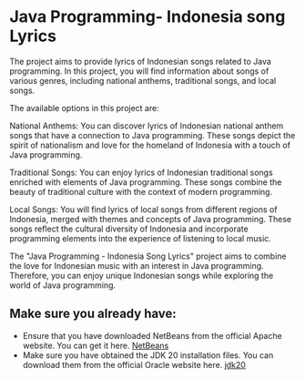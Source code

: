 # Java Programming- Indonesia song Lyrics

The project aims to provide lyrics of Indonesian songs related to Java programming. In this project, you will find information about songs of various genres, including national anthems, traditional songs, and local songs.

The available options in this project are:

National Anthems: You can discover lyrics of Indonesian national anthem songs that have a connection to Java programming. These songs depict the spirit of nationalism and love for the homeland of Indonesia with a touch of Java programming.

Traditional Songs: You can enjoy lyrics of Indonesian traditional songs enriched with elements of Java programming. These songs combine the beauty of traditional culture with the context of modern programming.

Local Songs: You will find lyrics of local songs from different regions of Indonesia, merged with themes and concepts of Java programming. These songs reflect the cultural diversity of Indonesia and incorporate programming elements into the experience of listening to local music.

The "Java Programming - Indonesia Song Lyrics" project aims to combine the love for Indonesian music with an interest in Java programming. Therefore, you can enjoy unique Indonesian songs while exploring the world of Java programming.


## Make sure you already have:

 - Ensure that you have downloaded NetBeans from the official Apache website. You can get it here. [NetBeans](https://www.apache.org/dyn/closer.cgi/netbeans/netbeans-installers/18/Apache-NetBeans-18-bin-windows-x64.exe)
 - Make sure you have obtained the JDK 20 installation files. You can download them from the official Oracle website here. [jdk20](https://www.oracle.com/java/technologies/downloads/#jdk20-windows)

